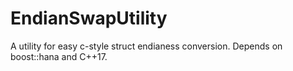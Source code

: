 # EndianSwapUtility
A utility for easy c-style struct endianess conversion. Depends on boost::hana and C++17.

